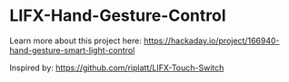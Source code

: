 # LIFX-Hand-Gesture-Control
Learn more about this project here: https://hackaday.io/project/166940-hand-gesture-smart-light-control

Inspired by: https://github.com/riplatt/LIFX-Touch-Switch
